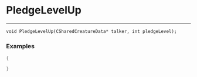 # PledgeLevelUp
---
```
void PledgeLevelUp(CSharedCreatureData* talker, int pledgeLevel);
```

### Examples
```cpp - C++
{

}
```
